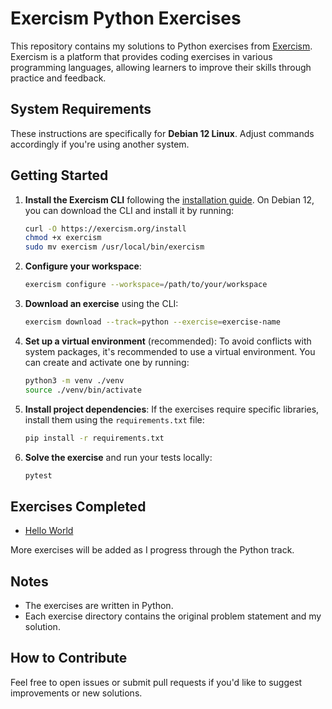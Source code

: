 # Exercism Python Exercises

This repository contains my solutions to Python exercises from [Exercism](https://exercism.org/). Exercism is a platform that provides coding exercises in various programming languages, allowing learners to improve their skills through practice and feedback.

## System Requirements

These instructions are specifically for **Debian 12 Linux**. Adjust commands accordingly if you're using another system.

## Getting Started

1. **Install the Exercism CLI** following the [installation guide](https://exercism.org/docs/using/solving-exercises/working-locally).
   On Debian 12, you can download the CLI and install it by running:
    ```bash
    curl -O https://exercism.org/install
    chmod +x exercism
    sudo mv exercism /usr/local/bin/exercism
    ```
2. **Configure your workspace**:
    ```bash
    exercism configure --workspace=/path/to/your/workspace
    ```
3. **Download an exercise** using the CLI:
    ```bash
    exercism download --track=python --exercise=exercise-name
    ```
4. **Set up a virtual environment** (recommended):
   To avoid conflicts with system packages, it's recommended to use a virtual environment. You can create and activate one by running:
    ```bash
    python3 -m venv ./venv
    source ./venv/bin/activate
    ```
5. **Install project dependencies**:
   If the exercises require specific libraries, install them using the `requirements.txt` file:
    ```bash
    pip install -r requirements.txt
    ```
6. **Solve the exercise** and run your tests locally:
    ```bash
    pytest
    ```

## Exercises Completed

- [Hello World](https://exercism.org/tracks/python/exercises/hello-world)

[//]: # (- [Guido's Gorgeous Lasagna]&#40;https://exercism.org/tracks/python/exercises/guidos-gorgeous-lasagna&#41;)

More exercises will be added as I progress through the Python track.

## Notes

- The exercises are written in Python.
- Each exercise directory contains the original problem statement and my solution.

## How to Contribute

Feel free to open issues or submit pull requests if you'd like to suggest improvements or new solutions.
